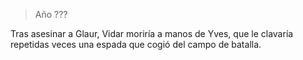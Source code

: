 > Año ???

Tras asesinar a Glaur, Vidar moriría a manos de Yves, que le clavaría repetidas veces una espada que cogió del campo de batalla.